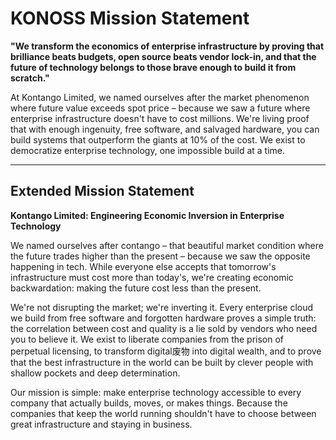 # KONOSS Mission Statement

**"We transform the economics of enterprise infrastructure by proving that brilliance beats budgets, open source beats vendor lock-in, and that the future of technology belongs to those brave enough to build it from scratch."**

At Kontango Limited, we named ourselves after the market phenomenon where future value exceeds spot price – because we saw a future where enterprise infrastructure doesn't have to cost millions. We're living proof that with enough ingenuity, free software, and salvaged hardware, you can build systems that outperform the giants at 10% of the cost. We exist to democratize enterprise technology, one impossible build at a time.

---
## Extended Mission Statement

**Kontango Limited: Engineering Economic Inversion in Enterprise Technology**

We named ourselves after contango – that beautiful market condition where the future trades higher than the present – because we saw the opposite happening in tech. While everyone else accepts that tomorrow's infrastructure must cost more than today's, we're creating economic backwardation: making the future cost less than the present.

We're not disrupting the market; we're inverting it. Every enterprise cloud we build from free software and forgotten hardware proves a simple truth: the correlation between cost and quality is a lie sold by vendors who need you to believe it. We exist to liberate companies from the prison of perpetual licensing, to transform digital废物 into digital wealth, and to prove that the best infrastructure in the world can be built by clever people with shallow pockets and deep determination.

Our mission is simple: make enterprise technology accessible to every company that actually builds, moves, or makes things. Because the companies that keep the world running shouldn't have to choose between great infrastructure and staying in business.

